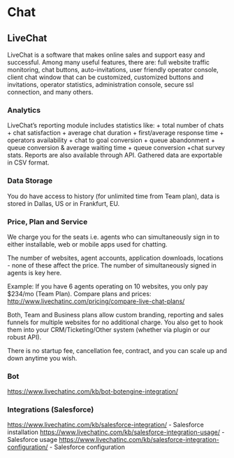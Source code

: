 # Chat

## LiveChat
LiveChat is a software that makes online sales and support easy and successful. Among many useful features, there are: full website traffic monitoring, chat buttons, auto-invitations, user friendly operator console, client chat window that can be customized, customized buttons and invitations, operator statistics, administration console, secure ssl connection, and many others.
### Analytics
LiveChat’s reporting module includes statistics like: + total number of chats + chat satisfaction + average chat duration + first/average response time + operators availability + chat to goal conversion + queue abandonment + queue conversion & average waiting time + queue conversion +chat survey stats. 
Reports are also available through API. Gathered data are exportable in CSV format.
### Data Storage
You do have access to history (for unlimited time from Team plan), data is stored in Dallas, US or in Frankfurt, EU.
### Price, Plan and Service
We charge you for the seats i.e. agents who can simultaneously sign in to either installable, web or mobile apps used for chatting.

The number of websites, agent accounts, application downloads, locations - none of these affect the price. The number of simultaneously signed in agents is key here.

Example: If you have 6 agents operating on 10 websites, you only pay $234/mo (Team Plan). Compare plans and prices: http://www.livechatinc.com/pricing/compare-live-chat-plans/

Both, Team and Business plans allow custom branding, reporting and sales funnels for multiple websites for no additional charge. You also get to hook them into your CRM/Ticketing/Other system (whether via plugin or our robust API).

There is no startup fee, cancellation fee, contract, and you can scale up and down anytime you wish.
### Bot
https://www.livechatinc.com/kb/bot-botengine-integration/
### Integrations (Salesforce)
https://www.livechatinc.com/kb/salesforce-integration/ - Salesforce installation
https://www.livechatinc.com/kb/salesforce-integration-usage/ - Salesforce usage
https://www.livechatinc.com/kb/salesforce-integration-configuration/ - Salesforce configuration

